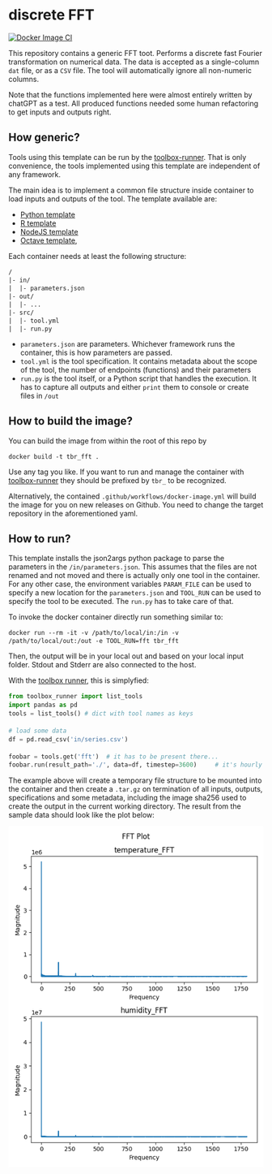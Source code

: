 # discrete FFT

[![Docker Image CI](https://github.com/VForWaTer/tool_fft/actions/workflows/docker-image.yml/badge.svg)](https://github.com/VForWaTer/tool_fft/actions/workflows/docker-image.yml)

This repository contains a generic FFT toot.
Performs a discrete fast Fourier transformation on numerical data. The data is accepted as a single-column
`dat` file, or as a `CSV` file. The tool will automatically ignore all non-numeric columns.

Note that the functions implemented here were almost entirely written by chatGPT as a test. 
All produced functions needed some human refactoring to get inputs and outputs right.

## How generic?

Tools using this template can be run by the [toolbox-runner](https://github.com/hydrocode-de/tool-runner). 
That is only convenience, the tools implemented using this template are independent of any framework.

The main idea is to implement a common file structure inside container to load inputs and outputs of the 
tool. The template available are: 

* [Python template](https://github.com/vforwater/tool_template_python)
* [R template](https://github.com/vforwater/tool_template_r)
* [NodeJS template](https://github.com/vforwater/tool_template_node)
* [Octave template](https://github.com/vforwater/tool_template_octave), 


Each container needs at least the following structure:

```
/
|- in/
|  |- parameters.json
|- out/
|  |- ...
|- src/
|  |- tool.yml
|  |- run.py
```

* `parameters.json` are parameters. Whichever framework runs the container, this is how parameters are passed.
* `tool.yml` is the tool specification. It contains metadata about the scope of the tool, the number of endpoints (functions) and their parameters
* `run.py` is the tool itself, or a Python script that handles the execution. It has to capture all outputs and either `print` them to console or create files in `/out`

## How to build the image?

You can build the image from within the root of this repo by
```
docker build -t tbr_fft .
```

Use any tag you like. If you want to run and manage the container with [toolbox-runner](https://github.com/hydrocode-de/tool-runner)
they should be prefixed by `tbr_` to be recognized. 

Alternatively, the contained `.github/workflows/docker-image.yml` will build the image for you 
on new releases on Github. You need to change the target repository in the aforementioned yaml.

## How to run?

This template installs the json2args python package to parse the parameters in the `/in/parameters.json`. This assumes that
the files are not renamed and not moved and there is actually only one tool in the container. For any other case, the environment variables
`PARAM_FILE` can be used to specify a new location for the `parameters.json` and `TOOL_RUN` can be used to specify the tool to be executed.
The `run.py` has to take care of that.

To invoke the docker container directly run something similar to:
```
docker run --rm -it -v /path/to/local/in:/in -v /path/to/local/out:/out -e TOOL_RUN=fft tbr_fft
```

Then, the output will be in your local out and based on your local input folder. Stdout and Stderr are also connected to the host.

With the [toolbox runner](https://github.com/hydrocode-de/tool-runner), this is simplyfied:

```python
from toolbox_runner import list_tools
import pandas as pd
tools = list_tools() # dict with tool names as keys

# load some data
df = pd.read_csv('in/series.csv')

foobar = tools.get('fft')  # it has to be present there...
foobar.run(result_path='./', data=df, timestep=3600)     # it's hourly data, so we want to scale the frequencies to 3600s periods
```
The example above will create a temporary file structure to be mounted into the container and then create a `.tar.gz` on termination of all 
inputs, outputs, specifications and some metadata, including the image sha256 used to create the output in the current working directory.
The result from the sample data should look like the plot below:

![](sample.png)


